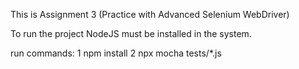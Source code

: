This is Assignment 3 (Practice with Advanced Selenium WebDriver)

To run the project NodeJS must be installed in the system.

run commands:
1  npm install
2  npx mocha tests/*.js

